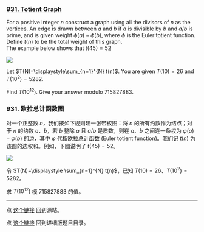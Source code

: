 ### [931. Totient Graph](https://projecteuler.net/problem=931)

For a positive integer $n$ construct a graph using all the divisors of $n$ as the vertices. An edge is drawn between $a$ and $b$ if $a$ is divisible by $b$ and $a/b$ is prime, and is given weight $\phi(a)-\phi(b)$, where $\phi$ is the Euler totient function.   
Define $t(n)$ to be the total weight of this graph.  
The example below shows that $t(45) = 52$

![](../images/0931_totientgraph.png)

Let $T(N)=\displaystyle\sum_{n=1}^{N} t(n)$. You are given $T(10)=26$ and $T(10^2)=5282$.

Find $T(10^{12})$. Give your answer modulo $715827883$.

### 931. 欧拉总计函数图

对一个正整数 $n$，我们按如下规则建一张带权图：将 $n$ 的所有约数作为结点；对于 $n$ 的约数 $a$、$b$，若 $b$ 整除 $a$ 且 $a/b$ 是质数，则在 $a$、$b$ 之间连一条权为 $\varphi(a) - \varphi(b)$ 的边，其中 $\varphi$ 代指欧拉总计函数 (Euler totient function)。我们记 $t(n)$ 为该图的边权和。例如，下图说明了 $t(45) = 52$。

![](../images/0931_totientgraph.png)

令 $T(N)=\displaystyle \sum_{n=1}^{N} t(n)$，已知 $T(10)=26$、$T(10^2)=5282$。

求 $T(10^{12})$ 模 $715827883$ 的值。

---

点 [这个链接](https://fsy-juruo.github.io/pe-chinese-translation/) 回到源站。

点 [这个链接](https://fsy-juruo.github.io/pe-chinese-translation/detailed_content_archives.html) 回到详细版题目目录。